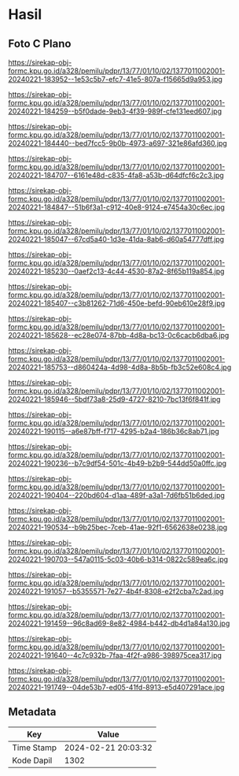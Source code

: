 # Hasil

## Foto C Plano

https://sirekap-obj-formc.kpu.go.id/a328/pemilu/pdpr/13/77/01/10/02/1377011002001-20240221-183952--1e53c5b7-efc7-41e5-807a-f15665d9a953.jpg

https://sirekap-obj-formc.kpu.go.id/a328/pemilu/pdpr/13/77/01/10/02/1377011002001-20240221-184259--b5f0dade-9eb3-4f39-989f-cfe131eed607.jpg

https://sirekap-obj-formc.kpu.go.id/a328/pemilu/pdpr/13/77/01/10/02/1377011002001-20240221-184440--bed7fcc5-9b0b-4973-a697-321e86afd360.jpg

https://sirekap-obj-formc.kpu.go.id/a328/pemilu/pdpr/13/77/01/10/02/1377011002001-20240221-184707--6161e48d-c835-4fa8-a53b-d64dfcf6c2c3.jpg

https://sirekap-obj-formc.kpu.go.id/a328/pemilu/pdpr/13/77/01/10/02/1377011002001-20240221-184847--51b6f3a1-c912-40e8-9124-e7454a30c6ec.jpg

https://sirekap-obj-formc.kpu.go.id/a328/pemilu/pdpr/13/77/01/10/02/1377011002001-20240221-185047--67cd5a40-1d3e-41da-8ab6-d60a54777dff.jpg

https://sirekap-obj-formc.kpu.go.id/a328/pemilu/pdpr/13/77/01/10/02/1377011002001-20240221-185230--0aef2c13-4c44-4530-87a2-8f65b119a854.jpg

https://sirekap-obj-formc.kpu.go.id/a328/pemilu/pdpr/13/77/01/10/02/1377011002001-20240221-185407--c3b81262-71d6-450e-befd-90eb610e28f9.jpg

https://sirekap-obj-formc.kpu.go.id/a328/pemilu/pdpr/13/77/01/10/02/1377011002001-20240221-185628--ec28e074-87bb-4d8a-bc13-0c6cacb6dba6.jpg

https://sirekap-obj-formc.kpu.go.id/a328/pemilu/pdpr/13/77/01/10/02/1377011002001-20240221-185753--d860424a-4d98-4d8a-8b5b-fb3c52e608c4.jpg

https://sirekap-obj-formc.kpu.go.id/a328/pemilu/pdpr/13/77/01/10/02/1377011002001-20240221-185946--5bdf73a8-25d9-4727-8210-7bc13f6f841f.jpg

https://sirekap-obj-formc.kpu.go.id/a328/pemilu/pdpr/13/77/01/10/02/1377011002001-20240221-190115--a6e87bff-f717-4295-b2a4-186b36c8ab71.jpg

https://sirekap-obj-formc.kpu.go.id/a328/pemilu/pdpr/13/77/01/10/02/1377011002001-20240221-190236--b7c9df54-501c-4b49-b2b9-544dd50a0ffc.jpg

https://sirekap-obj-formc.kpu.go.id/a328/pemilu/pdpr/13/77/01/10/02/1377011002001-20240221-190404--220bd604-d1aa-489f-a3a1-7d6fb51b6ded.jpg

https://sirekap-obj-formc.kpu.go.id/a328/pemilu/pdpr/13/77/01/10/02/1377011002001-20240221-190534--b9b25bec-7ceb-41ae-92f1-6562638e0238.jpg

https://sirekap-obj-formc.kpu.go.id/a328/pemilu/pdpr/13/77/01/10/02/1377011002001-20240221-190703--547a0115-5c03-40b6-b314-0822c589ea6c.jpg

https://sirekap-obj-formc.kpu.go.id/a328/pemilu/pdpr/13/77/01/10/02/1377011002001-20240221-191057--b5355571-7e27-4b4f-8308-e2f2cba7c2ad.jpg

https://sirekap-obj-formc.kpu.go.id/a328/pemilu/pdpr/13/77/01/10/02/1377011002001-20240221-191459--96c8ad69-8e82-4984-b442-db4d1a84a130.jpg

https://sirekap-obj-formc.kpu.go.id/a328/pemilu/pdpr/13/77/01/10/02/1377011002001-20240221-191640--4c7c932b-7faa-4f2f-a986-398975cea317.jpg

https://sirekap-obj-formc.kpu.go.id/a328/pemilu/pdpr/13/77/01/10/02/1377011002001-20240221-191749--04de53b7-ed05-41fd-8913-e5d407291ace.jpg


## Metadata

| Key        | Value               |
| ---------- | ------------------- |
| Time Stamp | 2024-02-21 20:03:32 |
| Kode Dapil | 1302                |



